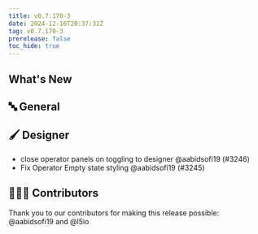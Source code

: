 ```yaml
---
title: v0.7.170-3
date: 2024-12-16T20:37:31Z
tag: v0.7.170-3
prerelease: false
toc_hide: true
---
```


## What's New
## 🔤 General
## 🖌️ Designer

- close operator panels on toggling to designer @aabidsofi19 (#3246)
- Fix Operator Empty state styling @aabidsofi19 (#3245)

## 👨🏽‍💻 Contributors

Thank you to our contributors for making this release possible:
@aabidsofi19 and @l5io
